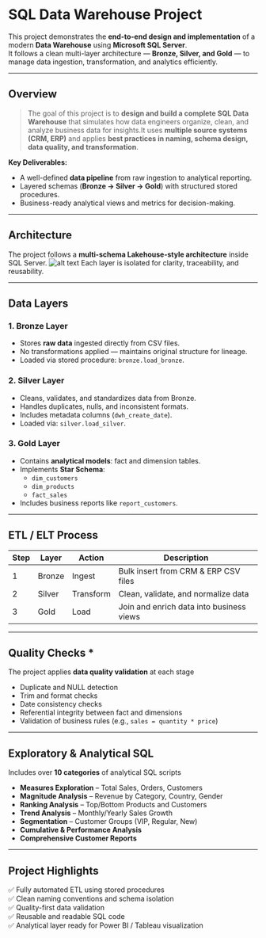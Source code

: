 # **SQL Data Warehouse Project**

This project demonstrates the **end-to-end design and implementation** of a modern **Data Warehouse** using **Microsoft SQL Server**.  
It follows a clean multi-layer architecture — **Bronze, Silver, and Gold** — to manage data ingestion, transformation, and analytics efficiently.

---
## **Overview**

> The goal of this project is to **design and build a complete SQL Data Warehouse** that simulates how data engineers organize, clean, and analyze business data for insights.It uses **multiple source systems (CRM, ERP)** and applies **best practices in naming, schema design, data quality, and transformation**.

**Key Deliverables:**
- A well-defined **data pipeline** from raw ingestion to analytical reporting.  
- Layered schemas (**Bronze → Silver → Gold**) with structured stored procedures.  
- Business-ready analytical views and metrics for decision-making.

---

## **Architecture**

The project follows a **multi-schema Lakehouse-style architecture** inside SQL Server.
![alt text](<data-warehouse-arch.png.>)
Each layer is isolated for clarity, traceability, and reusability.

---

## **Data Layers**

### **1. Bronze Layer**
- Stores **raw data** ingested directly from CSV files.
- No transformations applied — maintains original structure for lineage.
- Loaded via stored procedure: `bronze.load_bronze`.

### **2. Silver Layer**
- Cleans, validates, and standardizes data from Bronze.
- Handles duplicates, nulls, and inconsistent formats.
- Includes metadata columns (`dwh_create_date`).
- Loaded via: `silver.load_silver`.

### **3. Gold Layer**
- Contains **analytical models**: fact and dimension tables.
- Implements **Star Schema**:
  - `dim_customers`
  - `dim_products`
  - `fact_sales`
- Includes business reports like `report_customers`.

---

## **ETL / ELT Process**

| Step | Layer | Action | Description |
|------|--------|---------|-------------|
| 1 | Bronze | Ingest | Bulk insert from CRM & ERP CSV files |
| 2 | Silver | Transform | Clean, validate, and normalize data |
| 3 | Gold | Load | Join and enrich data into business views |

---

## **Quality Checks** *

The project applies **data quality validation** at each stage

- Duplicate and NULL detection
- Trim and format checks
- Date consistency checks
- Referential integrity between fact and dimensions
- Validation of business rules (e.g., `sales = quantity * price`)

---

## **Exploratory & Analytical SQL**

Includes over **10 categories** of analytical SQL scripts
- **Measures Exploration** – Total Sales, Orders, Customers
- **Magnitude Analysis** – Revenue by Category, Country, Gender
- **Ranking Analysis** – Top/Bottom Products and Customers
- **Trend Analysis** – Monthly/Yearly Sales Growth
- **Segmentation** – Customer Groups (VIP, Regular, New)
- **Cumulative & Performance Analysis**
- **Comprehensive Customer Reports**

---

## **Project Highlights**

✅ Fully automated ETL using stored procedures  
✅ Clean naming conventions and schema isolation  
✅ Quality-first data validation  
✅ Reusable and readable SQL code  
✅ Analytical layer ready for Power BI / Tableau visualization  




